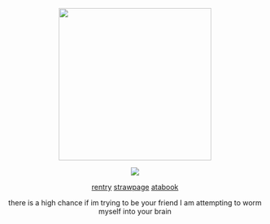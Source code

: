 
  <p align="center">
  
</p>
 <p align="center">
<img src="" data-canonical-src="(https://pbs.twimg.com/media/GYszLABX0AAIY8N?format=jpg&name=4096x4096)" width =300  />
</p>
<p align="center">
  <img src="https://komarev.com/ghpvc/?username=hamatours&label=vistors&color=a4edda">
  </p
   < div align=center>
  

  
</div>

<div align=center>
  
  
  [rentry](https://rentry.co/lacedposiontea) 
  [strawpage](https://rikkakizuki.straw.page/)
  [atabook](https://kurode.atabook.org/) 
  
  
</div>

<p align="center">
there is a high chance if im trying to be your friend I am attempting to worm myself into your brain
   </p

